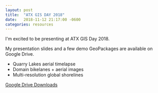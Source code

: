 ```yaml
---
layout: post
title:  "ATX GIS DAY 2018"
date:   2018-11-12 21:17:00 -0600
categories: resources
---
```


I'm excited to be presenting at ATX GIS Day 2018.

My presentation slides and a few demo GeoPackages are available on Google Drive.  

* Quarry Lakes aerial timelapse
* Domain bikelanes + aerial images
* Multi-resolution global shorelines

[Google Drive Downloads](https://drive.google.com/open?id=1LTFjeuta_vb6YUnuoUiXETgn6X5cFiLU)

 